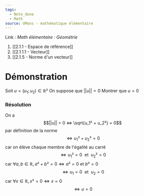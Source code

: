 ```yaml
---
tags:
  - Note_done
  - Math
source: UMons - mathématique élémentaire
---
```


Link : 
_Math élémentaire : Géométrie_
1. [[2.1.1 - Espace de référence]]
1. [[2.1.1.1 - Vecteur]]
1. [[2.1.5 - Norme d'un vecteur]]

# Démonstration 
Soit $u = (u_1 ; u_2) ∈ ℝ²$
On suppose que $||u|| = 0$
Montrer que $u = 0$

### Résolution
On a $$||u|| = 0 ⇔ \sqrt{u_1² + u_2²} = 0$$ par définition de la norme
$$⇔ u_1² + u_2² = 0$$ car on élève chaque membre de l'égalité au carré
$$⇔ u_1² = 0\ \text{ et }\ u_2² = 0$$car $∀ a, b ∈ ℝ, a² + b² = 0 ⇔ a² = 0$ et $b² = 0$
$$⇔ u_1 = 0\ \text{ et }\ u_2 = 0$$ car $∀ x ∈ ℝ, x² = 0 ⇔ x = 0$
$$⇔ u = 0$$
